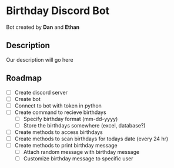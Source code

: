 # Birthday Discord Bot

Bot created by **Dan** and **Ethan**

## Description

Our description will go here

## Roadmap

-   [ ] Create discord server
-   [ ] Create bot
-   [ ] Connect to bot with token in python
-   [ ] Create command to recieve birthdays
    -   [ ] Specify birthday format (mm-dd-yyyy)
    -   [ ] Store the birthdays somewhere (excel, database?)
-   [ ] Create methods to access birthdays
-   [ ] Create methods to scan birthdays for todays date (every 24 hr)
-   [ ] Create methods to print birthday message
    -   [ ] Attach random message with birthday message
    -   [ ] Customize birthday message to specific user
